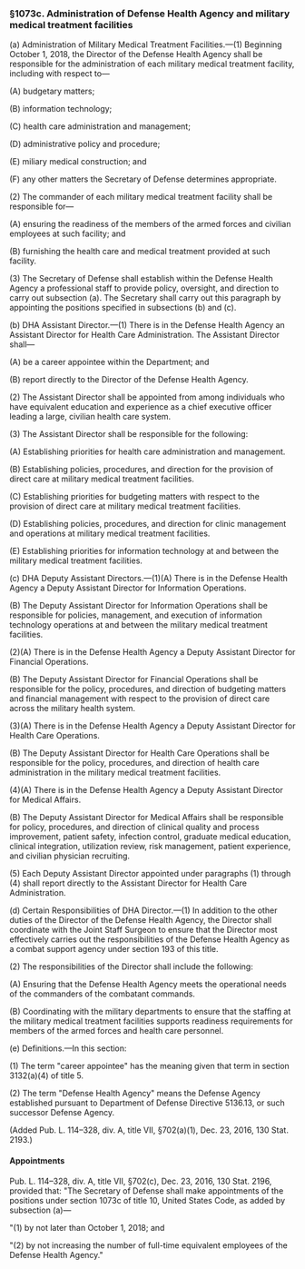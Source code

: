 ### §1073c. Administration of Defense Health Agency and military medical treatment facilities ###

(a) Administration of Military Medical Treatment Facilities.—(1) Beginning October 1, 2018, the Director of the Defense Health Agency shall be responsible for the administration of each military medical treatment facility, including with respect to—

(A) budgetary matters;

(B) information technology;

(C) health care administration and management;

(D) administrative policy and procedure;

(E) miliary medical construction; and

(F) any other matters the Secretary of Defense determines appropriate.

(2) The commander of each military medical treatment facility shall be responsible for—

(A) ensuring the readiness of the members of the armed forces and civilian employees at such facility; and

(B) furnishing the health care and medical treatment provided at such facility.

(3) The Secretary of Defense shall establish within the Defense Health Agency a professional staff to provide policy, oversight, and direction to carry out subsection (a). The Secretary shall carry out this paragraph by appointing the positions specified in subsections (b) and (c).

(b) DHA Assistant Director.—(1) There is in the Defense Health Agency an Assistant Director for Health Care Administration. The Assistant Director shall—

(A) be a career appointee within the Department; and

(B) report directly to the Director of the Defense Health Agency.

(2) The Assistant Director shall be appointed from among individuals who have equivalent education and experience as a chief executive officer leading a large, civilian health care system.

(3) The Assistant Director shall be responsible for the following:

(A) Establishing priorities for health care administration and management.

(B) Establishing policies, procedures, and direction for the provision of direct care at military medical treatment facilities.

(C) Establishing priorities for budgeting matters with respect to the provision of direct care at military medical treatment facilities.

(D) Establishing policies, procedures, and direction for clinic management and operations at military medical treatment facilities.

(E) Establishing priorities for information technology at and between the military medical treatment facilities.

(c) DHA Deputy Assistant Directors.—(1)(A) There is in the Defense Health Agency a Deputy Assistant Director for Information Operations.

(B) The Deputy Assistant Director for Information Operations shall be responsible for policies, management, and execution of information technology operations at and between the military medical treatment facilities.

(2)(A) There is in the Defense Health Agency a Deputy Assistant Director for Financial Operations.

(B) The Deputy Assistant Director for Financial Operations shall be responsible for the policy, procedures, and direction of budgeting matters and financial management with respect to the provision of direct care across the military health system.

(3)(A) There is in the Defense Health Agency a Deputy Assistant Director for Health Care Operations.

(B) The Deputy Assistant Director for Health Care Operations shall be responsible for the policy, procedures, and direction of health care administration in the military medical treatment facilities.

(4)(A) There is in the Defense Health Agency a Deputy Assistant Director for Medical Affairs.

(B) The Deputy Assistant Director for Medical Affairs shall be responsible for policy, procedures, and direction of clinical quality and process improvement, patient safety, infection control, graduate medical education, clinical integration, utilization review, risk management, patient experience, and civilian physician recruiting.

(5) Each Deputy Assistant Director appointed under paragraphs (1) through (4) shall report directly to the Assistant Director for Health Care Administration.

(d) Certain Responsibilities of DHA Director.—(1) In addition to the other duties of the Director of the Defense Health Agency, the Director shall coordinate with the Joint Staff Surgeon to ensure that the Director most effectively carries out the responsibilities of the Defense Health Agency as a combat support agency under section 193 of this title.

(2) The responsibilities of the Director shall include the following:

(A) Ensuring that the Defense Health Agency meets the operational needs of the commanders of the combatant commands.

(B) Coordinating with the military departments to ensure that the staffing at the military medical treatment facilities supports readiness requirements for members of the armed forces and health care personnel.

(e) Definitions.—In this section:

(1) The term "career appointee" has the meaning given that term in section 3132(a)(4) of title 5.

(2) The term "Defense Health Agency" means the Defense Agency established pursuant to Department of Defense Directive 5136.13, or such successor Defense Agency.

(Added Pub. L. 114–328, div. A, title VII, §702(a)(1), Dec. 23, 2016, 130 Stat. 2193.)

#### Appointments ####

Pub. L. 114–328, div. A, title VII, §702(c), Dec. 23, 2016, 130 Stat. 2196, provided that: "The Secretary of Defense shall make appointments of the positions under section 1073c of title 10, United States Code, as added by subsection (a)—

"(1) by not later than October 1, 2018; and

"(2) by not increasing the number of full-time equivalent employees of the Defense Health Agency."